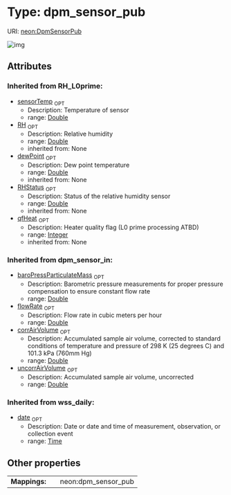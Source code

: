 
# Type: dpm_sensor_pub




URI: [neon:DpmSensorPub](https://data.neonscience.org/DpmSensorPub)


![img](http://yuml.me/diagram/nofunky;dir:TB/class/)

## Attributes


### Inherited from RH_L0prime:

 * [sensorTemp](sensorTemp.md)  <sub>OPT</sub>
    * Description: Temperature of sensor
    * range: [Double](types/Double.md)
 * [RH](RH.md)  <sub>OPT</sub>
    * Description: Relative humidity
    * range: [Double](types/Double.md)
    * inherited from: None
 * [dewPoint](dewPoint.md)  <sub>OPT</sub>
    * Description: Dew point temperature
    * range: [Double](types/Double.md)
    * inherited from: None
 * [RHStatus](RHStatus.md)  <sub>OPT</sub>
    * Description: Status of the relative humidity sensor
    * range: [Double](types/Double.md)
    * inherited from: None
 * [qfHeat](qfHeat.md)  <sub>OPT</sub>
    * Description: Heater quality flag (L0 prime processing ATBD)
    * range: [Integer](types/Integer.md)
    * inherited from: None

### Inherited from dpm_sensor_in:

 * [baroPressParticulateMass](baroPressParticulateMass.md)  <sub>OPT</sub>
    * Description: Barometric pressure measurements for proper pressure compensation to ensure constant flow rate	
    * range: [Double](types/Double.md)
 * [flowRate](flowRate.md)  <sub>OPT</sub>
    * Description: Flow rate in cubic meters per hour
    * range: [Double](types/Double.md)
 * [corrAirVolume](corrAirVolume.md)  <sub>OPT</sub>
    * Description: Accumulated sample air volume, corrected to standard conditions of temperature and pressure of 298 K (25 degrees C) and 101.3 kPa (760mm Hg)
    * range: [Double](types/Double.md)
 * [uncorrAirVolume](uncorrAirVolume.md)  <sub>OPT</sub>
    * Description: Accumulated sample air volume, uncorrected 
    * range: [Double](types/Double.md)

### Inherited from wss_daily:

 * [date](date.md)  <sub>OPT</sub>
    * Description: Date or date and time of measurement, observation, or collection event
    * range: [Time](types/Time.md)

## Other properties

|  |  |  |
| --- | --- | --- |
| **Mappings:** | | neon:dpm_sensor_pub |

